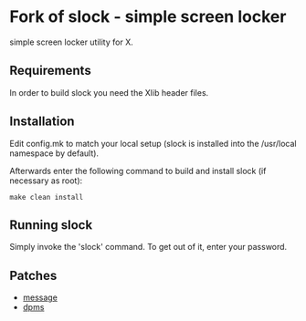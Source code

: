 # Fork of slock - simple screen locker

simple screen locker utility for X.

## Requirements

In order to build slock you need the Xlib header files.

## Installation

Edit config.mk to match your local setup (slock is installed into
the /usr/local namespace by default).

Afterwards enter the following command to build and install slock
(if necessary as root):

```
make clean install
```

## Running slock

Simply invoke the 'slock' command. To get out of it, enter your password.

## Patches

- [message](https://tools.suckless.org/slock/patches/message/)
- [dpms](https://tools.suckless.org/slock/patches/dpms/)
